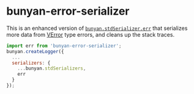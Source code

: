 # bunyan-error-serializer

This is an enhanced version of [`bunyan.stdSerializer.err`](https://github.com/trentm/node-bunyan#standard-serializers) that serializes more data from [VError](https://github.com/joyent/node-verror) type errors, and cleans up the stack traces.

```js
import err from 'bunyan-error-serializer';
bunyan.createLogger({
  ...
  serializers: {
    ...bunyan.stdSerializers,
    err
  }
});
```
